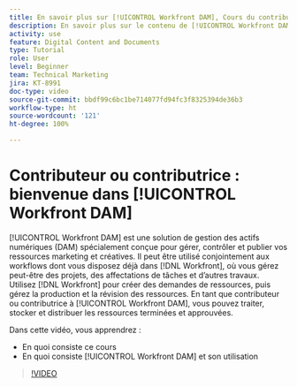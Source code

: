```yaml
---
title: En savoir plus sur [!UICONTROL Workfront DAM], Cours du contributeur ou de la contributrice
description: En savoir plus sur le contenu de [!UICONTROL Workfront DAM], Cours du contributeur ou de la contributrice.
activity: use
feature: Digital Content and Documents
type: Tutorial
role: User
level: Beginner
team: Technical Marketing
jira: KT-8991
doc-type: video
source-git-commit: bbdf99c6bc1be714077fd94fc3f8325394de36b3
workflow-type: ht
source-wordcount: '121'
ht-degree: 100%

---
```


# Contributeur ou contributrice : bienvenue dans [!UICONTROL Workfront DAM]

[!UICONTROL Workfront DAM] est une solution de gestion des actifs numériques (DAM) spécialement conçue pour gérer, contrôler et publier vos ressources marketing et créatives. Il peut être utilisé conjointement aux workflows dont vous disposez déjà dans [!DNL Workfront], où vous gérez peut-être des projets, des affectations de tâches et d’autres travaux. Utilisez [!DNL Workfront] pour créer des demandes de ressources, puis gérez la production et la révision des ressources. En tant que contributeur ou contributrice à [!UICONTROL Workfront DAM], vous pouvez traiter, stocker et distribuer les ressources terminées et approuvées.

Dans cette vidéo, vous apprendrez :

* En quoi consiste ce cours
* En quoi consiste [!UICONTROL Workfront DAM] et son utilisation

>[!VIDEO](https://video.tv.adobe.com/v/3445701/?quality=12&learn=on&enablevpops=1&captions=fre_fr)

